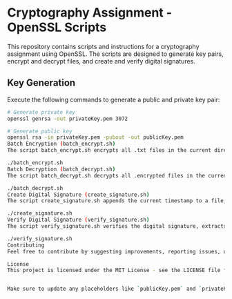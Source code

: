 # Cryptography Assignment - OpenSSL Scripts

This repository contains scripts and instructions for a cryptography assignment using OpenSSL. The scripts are designed to generate key pairs, encrypt and decrypt files, and create and verify digital signatures.

## Key Generation

Execute the following commands to generate a public and private key pair:

```bash
# Generate private key
openssl genrsa -out privateKey.pem 3072

# Generate public key
openssl rsa -in privateKey.pem -pubout -out publicKey.pem
Batch Encryption (batch_encrypt.sh)
The script batch_encrypt.sh encrypts all .txt files in the current directory using a given public key (publicKey.pem).

./batch_encrypt.sh
Batch Decryption (batch_decrypt.sh)
The script batch_decrypt.sh decrypts all .encrypted files in the current directory using a given private key (privateKey.pem) and saves them with a .decrypted.txt extension.

./batch_decrypt.sh
Create Digital Signature (create_signature.sh)
The script create_signature.sh appends the current timestamp to a file, creating a digital signature.

./create_signature.sh
Verify Digital Signature (verify_signature.sh)
The script verify_signature.sh verifies the digital signature, extracts, and displays the timestamp.

./verify_signature.sh
Contributing
Feel free to contribute by suggesting improvements, reporting issues, or submitting pull requests.

License
This project is licensed under the MIT License - see the LICENSE file for details.


Make sure to update any placeholders like `publicKey.pem` and `privateKey.pem` with your actual file names. This template provides a brief overview of each script and how to execute them. Users can quickly understand the purpose of each script and how to use them.



